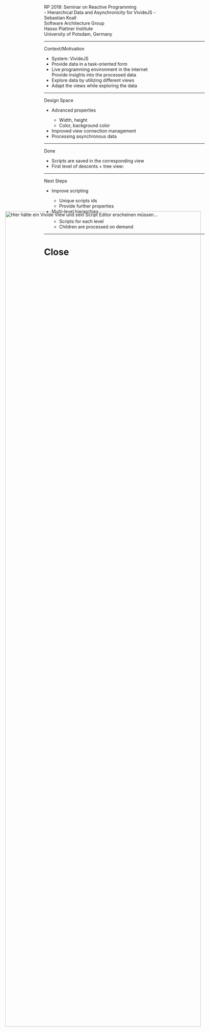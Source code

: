<!-- markdown-config presentation=true -->

<script>
import { openBrowser, openComponent } from "doc/PX2018/project_2/utils.js"

let presentationSize = "small";
</script>
<link rel="stylesheet" type="text/css" href="doc/PX2018/project_2/utils.css">
<link rel="stylesheet" type="text/css" href="doc/PX2018/project_2/presentation.css">

<link rel="stylesheet" type="text/css" href="doc/PX2018/style.css" />
<link rel="stylesheet" type="text/css" href="src/client/lively.css" />
<link rel="stylesheet" type="text/css" href="templates/livelystyle.css" />

<style>
  .lively-slide {
    border: 1px solid rgb(220,220,220)
    page-break-before: always;
  }
  
  p {
    font-size: 18pt
  }
  @media print {
    .lively-slide {
      page-break-before: always;
      border: 0px solid white;
/*       border: 2px solid blue; */
    }      
  }
  
</style>

<script>
let presentation = lively.query(this, "lively-presentation");
let presentButton = document.createElement('button');
presentButton.innerHTML = 'present';
presentButton.addEventListener("click", () => {
  let slides = presentation.querySelectorAll('.lively-slide');
  
  slides.forEach(slide => {
    slide.className += ' fullscreen-' + presentationSize;
  })
  presentButton.style.display = 'none';
  prevButton.style.display = 'none';
  nextButton.style.display = 'none';
})

if (presentation && presentation.slides) {
  presentation.slides().forEach(ea => {
    var img = document.createElement("img")
    img.classList.add("logo")
    img.src="https://lively-kernel.org/lively4/lively4-jens/doc/PX2018/media/hpi_logo.png" 
    img.setAttribute("width", "50px")
    ea.appendChild(img)

    var div = document.createElement("div")
    div.classList.add("page-number")
    ea.appendChild(div)
  });
}

presentButton
</script>

<div class="title-frontpage">
  RP 2018: Seminar on Reactive Programming<br />- Hierarchical Data and Asynchronicity for VivideJS -
</div>

<div class="authors">
  Sebastian Koall
</div>

<div class="credentials">
  Software Architecture Group <br>Hasso Plattner Institute<br> University of Potsdam, Germany
</div>

<script>
  var button = document.createElement("button")
  button.textContent = "print"
  button.onclick = async () => {
   var presentation = lively.query(this, "lively-presentation")
   presentation.print()
  }
  button.style = "position: absolute; bottom: 10px; left: 10px"
  button
</script>


--- 
<div class="title-1">Context/Motivation</div>

<ul class="notes notes-big">
<li>System: VivideJS</li>
<li>Provide data in a task-oriented form</li>
<li>Live programming environment in the internet<br><i class="fa fa-arrow-right"></i> Provide insights into the processed data</li>
<li>Explore data by utilizing different views</li>
<li>Adapt the views while exploring the data</li>
</ul>

---
<div class="title-1">Design Space</div>

<ul class="notes notes-big">
<li>Advanced properties</li>
<ul>
<li>Width, height</li>
<li>Color, background color</li>
</ul>
<li>Improved view connection management</li>
<li>Processing asynchronous data</li>
</ul>

---
<div class="title-1">Done</div>

<ul class="notes notes-big">
<li>Scripts are saved in the corresponding view</li>
<li>First level of descents + tree view: <div class="inline"><script>openComponent('vivide-view', 'Vivide View')</script></div></li>
</ul>

<img style="position: absolute; bottom: 100px; left: calc(10% + 10px); width: 80%; max-width: 100%;" alt="Hier hätte ein Vivide View und sein Script Editor erscheinen müssen..." src="./vivide-view.png" />

---
<div class="title-1">Next Steps</div>

<ul class="notes notes-big">
<li>Improve scripting</li>
  <ul>
  <li>Unique scripts ids</li>
  <li>Provide further properties</li>
  </ul>
<li>Multi-level hierarchies</li>
  <ul>
  <li>Scripts for each level</li>
  <li>Children are processed on demand</li>
  </ul>
</ul>

---

# Close

<script>
let closeButton = document.createElement('button')
closeButton.innerHTML = 'close';
closeButton.addEventListener("click", () => {
  let slides = presentation.querySelectorAll('.lively-slide');
  
  slides.forEach(slide => {
    slide.className = slide.className.replace('fullscreen-' + presentationSize, '');
  })
  
  presentButton.style.display = 'inline';
})
closeButton
</script>